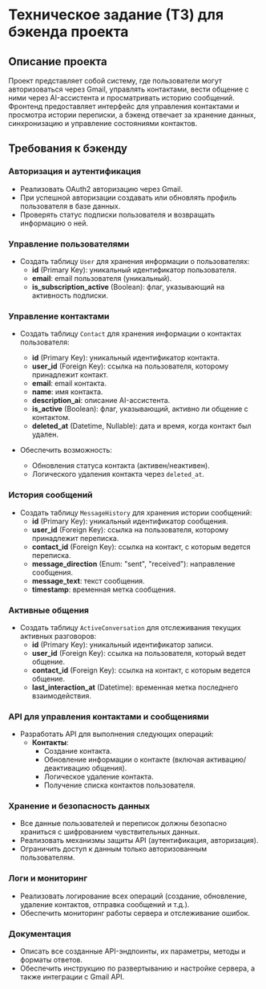 # Техническое задание (ТЗ) для бэкенда проекта

## Описание проекта

Проект представляет собой систему, где пользователи могут авторизоваться через Gmail, управлять контактами, вести общение с ними через AI-ассистента и просматривать историю сообщений. Фронтенд предоставляет интерфейс для управления контактами и просмотра истории переписки, а бэкенд отвечает за хранение данных, синхронизацию и управление состояниями контактов.

## Требования к бэкенду

### Авторизация и аутентификация

- Реализовать OAuth2 авторизацию через Gmail.
- При успешной авторизации создавать или обновлять профиль пользователя в базе данных.
- Проверять статус подписки пользователя и возвращать информацию о ней.

### Управление пользователями

- Создать таблицу `User` для хранения информации о пользователях:
  - **id** (Primary Key): уникальный идентификатор пользователя.
  - **email**: email пользователя (уникальный).
  - **is_subscription_active** (Boolean): флаг, указывающий на активность подписки.

### Управление контактами

- Создать таблицу `Contact` для хранения информации о контактах пользователя:
  - **id** (Primary Key): уникальный идентификатор контакта.
  - **user_id** (Foreign Key): ссылка на пользователя, которому принадлежит контакт.
  - **email**: email контакта.
  - **name**: имя контакта.
  - **description_ai**: описание AI-ассистента.
  - **is_active** (Boolean): флаг, указывающий, активно ли общение с контактом.
  - **deleted_at** (Datetime, Nullable): дата и время, когда контакт был удален.

- Обеспечить возможность:
  - Обновления статуса контакта (активен/неактивен).
  - Логического удаления контакта через `deleted_at`.

### История сообщений

- Создать таблицу `MessageHistory` для хранения истории сообщений:
  - **id** (Primary Key): уникальный идентификатор сообщения.
  - **user_id** (Foreign Key): ссылка на пользователя, которому принадлежит переписка.
  - **contact_id** (Foreign Key): ссылка на контакт, с которым ведется переписка.
  - **message_direction** (Enum: "sent", "received"): направление сообщения.
  - **message_text**: текст сообщения.
  - **timestamp**: временная метка сообщения.

### Активные общения

- Создать таблицу `ActiveConversation` для отслеживания текущих активных разговоров:
  - **id** (Primary Key): уникальный идентификатор записи.
  - **user_id** (Foreign Key): ссылка на пользователя, который ведет общение.
  - **contact_id** (Foreign Key): ссылка на контакт, с которым ведется общение.
  - **last_interaction_at** (Datetime): временная метка последнего взаимодействия.

### API для управления контактами и сообщениями

- Разработать API для выполнения следующих операций:
  - **Контакты**:
    - Создание контакта.
    - Обновление информации о контакте (включая активацию/деактивацию общения).
    - Логическое удаление контакта.
    - Получение списка контактов пользователя.

### Хранение и безопасность данных

- Все данные пользователей и переписок должны безопасно храниться с шифрованием чувствительных данных.
- Реализовать механизмы защиты API (аутентификация, авторизация).
- Ограничить доступ к данным только авторизованным пользователям.

### Логи и мониторинг

- Реализовать логирование всех операций (создание, обновление, удаление контактов, отправка сообщений и т.д.).
- Обеспечить мониторинг работы сервера и отслеживание ошибок.

### Документация

- Описать все созданные API-эндпоинты, их параметры, методы и форматы ответов.
- Обеспечить инструкцию по развертыванию и настройке сервера, а также интеграции с Gmail API.

